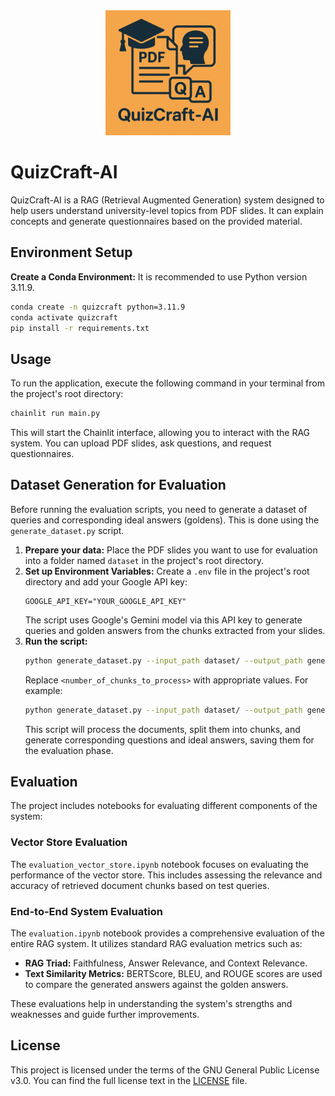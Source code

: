 <div align="center">
  <img src="assets/QuizCraft-AI LOGO.png" alt="QuizCraft-AI Logo" width="200"/>
</div>

# QuizCraft-AI

QuizCraft-AI is a RAG (Retrieval Augmented Generation) system designed to help users understand university-level topics from PDF slides. It can explain concepts and generate questionnaires based on the provided material.

## Environment Setup

**Create a Conda Environment:**
It is recommended to use Python version 3.11.9.
```bash
conda create -n quizcraft python=3.11.9
conda activate quizcraft
pip install -r requirements.txt
```

## Usage

To run the application, execute the following command in your terminal from the project's root directory:

```bash
chainlit run main.py
```

This will start the Chainlit interface, allowing you to interact with the RAG system. You can upload PDF slides, ask questions, and request questionnaires.

## Dataset Generation for Evaluation

Before running the evaluation scripts, you need to generate a dataset of queries and corresponding ideal answers (goldens). This is done using the `generate_dataset.py` script.

1.  **Prepare your data:** Place the PDF slides you want to use for evaluation into a folder named `dataset` in the project's root directory.
2.  **Set up Environment Variables:** Create a `.env` file in the project's root directory and add your Google API key:
    ```env
    GOOGLE_API_KEY="YOUR_GOOGLE_API_KEY"
    ```
    The script uses Google's Gemini model via this API key to generate queries and golden answers from the chunks extracted from your slides.
3.  **Run the script:**
    ```bash
    python generate_dataset.py --input_path dataset/ --output_path generated_dataset/ --num_chunks <number_of_chunks_to_process> 
    ```
    Replace `<number_of_chunks_to_process>` with appropriate values. For example:
    ```bash
    python generate_dataset.py --input_path dataset/ --output_path generated_dataset/ --num_chunks 100
    ```
    This script will process the documents, split them into chunks, and generate corresponding questions and ideal answers, saving them for the evaluation phase.

## Evaluation

The project includes notebooks for evaluating different components of the system:

### Vector Store Evaluation

The `evaluation_vector_store.ipynb` notebook focuses on evaluating the performance of the vector store. This includes assessing the relevance and accuracy of retrieved document chunks based on test queries.

### End-to-End System Evaluation

The `evaluation.ipynb` notebook provides a comprehensive evaluation of the entire RAG system. It utilizes standard RAG evaluation metrics such as:
*   **RAG Triad:** Faithfulness, Answer Relevance, and Context Relevance.
*   **Text Similarity Metrics:** BERTScore, BLEU, and ROUGE scores are used to compare the generated answers against the golden answers.

These evaluations help in understanding the system's strengths and weaknesses and guide further improvements.

## License

This project is licensed under the terms of the GNU General Public License v3.0. You can find the full license text in the [LICENSE](LICENSE) file.
